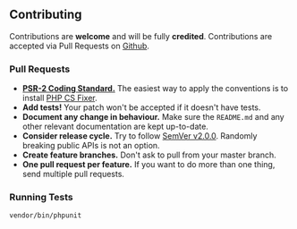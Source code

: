 ## Contributing

Contributions are **welcome** and will be fully **credited**. Contributions are accepted via Pull Requests on [Github](https://github.com/orkhanahmadov/goldenpay).

### Pull Requests

- **[PSR-2 Coding Standard.](https://github.com/php-fig/fig-standards/blob/master/accepted/PSR-2-coding-style-guide.md)** The easiest way to apply the conventions is to install [PHP CS Fixer](https://github.com/FriendsOfPHP/PHP-CS-Fixer).
- **Add tests!** Your patch won't be accepted if it doesn't have tests.
- **Document any change in behaviour.** Make sure the `README.md` and any other relevant documentation are kept up-to-date.
- **Consider release cycle.** Try to follow [SemVer v2.0.0](http://semver.org/). Randomly breaking public APIs is not an option.
- **Create feature branches.** Don't ask to pull from your master branch.
- **One pull request per feature.** If you want to do more than one thing, send multiple pull requests.

### Running Tests

```bash
vendor/bin/phpunit
```

